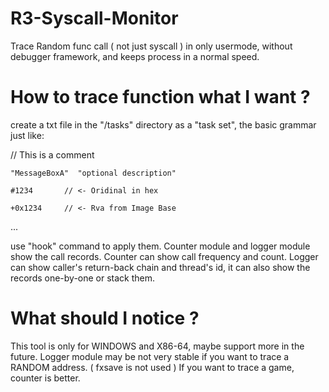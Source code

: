 # R3-Syscall-Monitor
Trace Random func call ( not just syscall ) in only usermode, without debugger framework, and keeps process in a normal speed.

# How to trace function what I want ?
create a txt file in the "/tasks" directory as a "task set", the basic grammar just like:

  <module1>

  // This is a comment
  
    "MessageBoxA"  "optional description"
    
    #1234       // <- Oridinal in hex
    
    +0x1234     // <- Rva from Image Base
    
  </module1>
  

  <module2>
    
  ...
  
  </module2>
  
use "hook" command to apply them.
Counter module and logger module show the call records. 
Counter can show call frequency and count. 
Logger can show caller's return-back chain and thread's id, it can also show the records one-by-one or stack them.

# What should I notice ?
This tool is only for WINDOWS and X86-64, maybe support more in the future.
Logger module may be not very stable if you want to trace a RANDOM address. ( fxsave is not used )
If you want to trace a game, counter is better.
